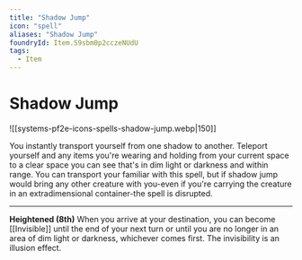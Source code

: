 ```yaml
---
title: "Shadow Jump"
icon: "spell"
aliases: "Shadow Jump"
foundryId: Item.S9sbm0p2cczeNUdU
tags:
  - Item
---
```


# Shadow Jump
![[systems-pf2e-icons-spells-shadow-jump.webp|150]]

You instantly transport yourself from one shadow to another. Teleport yourself and any items you're wearing and holding from your current space to a clear space you can see that's in dim light or darkness and within range. You can transport your familiar with this spell, but if shadow jump would bring any other creature with you-even if you're carrying the creature in an extradimensional container-the spell is disrupted.

* * *

**Heightened (8th)** When you arrive at your destination, you can become [[Invisible]] until the end of your next turn or until you are no longer in an area of dim light or darkness, whichever comes first. The invisibility is an illusion effect.
